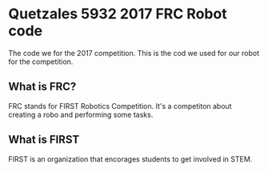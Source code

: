 # Quetzales 5932 2017 FRC Robot code
The code we for the 2017 competition.
This is the cod we used for our robot for the competition.

## What is FRC?
FRC stands for FIRST Robotics Competition. It's a competiton about creating a robo and performing some tasks.

## What is FIRST
FIRST is an organization that encorages students to get involved in STEM. 
